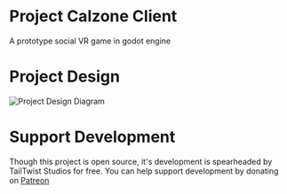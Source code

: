 # Project Calzone Client
A prototype social VR game in godot engine

# Project Design
![Project Design Diagram](Project%20Structure%20Diagram.drawio.png)

# Support Development
Though this project is open source, it's development is spearheaded by TailTwist Studios for free. You can help support development by donating on [Patreon](https://www.patreon.com/Aetous)
